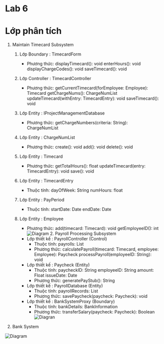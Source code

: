 # Lab 6
# Lớp phân tích

         
1. Maintain Timecard Subsystem

    1. Lớp Boundary : TimecardForm
        + Phương thức:
            displayTimecard(): void
            enterHours(): void
            displayChargeCodes(): void
            saveTimecard(): void
    2. Lớp Controller : TimecardController
        + Phương thức:
            getCurrentTimecard(forEmployee: Employee): Timecard
            getChargeNums(): ChargeNumList
            updateTimecard(withEntry: TimecardEntry): void
            saveTimecard(): void
    3. Lớp Entity : IProjectManagementDatabase
        + Phương thức:
            getChargeNumbers(criteria: String): ChargeNumList
    4. Lớp Entity : ChargeNumList
        + Phương thức:
            create(): void
            add(): void
            delete(): void
    5. Lớp Entity : Timecard
        + Phương thức:
            getTotalHours(): float
            updateTimecard(entry: TimecardEntry): void
            save(): void
    6. Lớp Entity : TimecardEntry
        + Thuộc tính:
            dayOfWeek: String
            numHours: float
    7. Lớp Entity : PayPeriod
        + Thuộc tính:
            startDate: Date
            endDate: Date
    8. Lớp Entity : Employee
        + Phương thức:
            add(timecard: Timecard): void
            getEmployeeID(): int
   ![Diagram](https://planttext.com/api/plantuml/png/Z5IzJiCm4Dxp5Dv81rwWGXKYWAZ4JoMGc8_u6WnENDaEAAfu4YPM5dOwCF0aVG9UWOiRkqcR8hB4kSztzzrtT_bPV1qQ2zgMkOpssFboyJfZDoB753G_LJfdyP4g2mww6aIf16Eww3nYz71XPX8gZyG3PyN2eZvJfJQDeRcMt8FEC54SFM3W2LlEBz4MbKGLLYifKREuEM_oQLrPiShG9gNMH2F4dYfzai-agX27p9y6R1Y214V7yRBCYIB1uVDS6Elkb3CETatwMTZx4yfVhKEvpzhvIGdUKwP7MjME9rezO6ele80CSs9-31Rkm22BnxMQKqXn40b__CjXlbNA7L8dKYt8MS2GNLijYcoxkXQV3i1YgaZOC0TTS9KkrKYgD5q5xYU1eqHdxkdiPjXW3mNSA0kocIDYEvKAUdk0_z6_LtS_2PjSWdqU2h9Dz7MUJWgYwvt6nouNDQklRCTkL-qhiDajgAwcjuYFpBVCcOioTv84GLev9b1DgCTgIziri8hjDfyc1YbA_MhMbhTDBcxo_POoARxV2_Qu_FooB1FBnGUmrDdhf57djx2_F-hPowXdLTitT-5UqLruTtvtNFfZLORiuA0qE1e5tmujruqk58IC3ack-j_v2m00__y30000)         2. Payroll Processing Subsystem
   
       - Lớp thiết kế : PayrollController (Control)
          + Thuộc tính:
              payrolls: List<Paycheck>
          + Phương thức:
              calculatePayroll(timecard: Timecard, employee: Employee): Paycheck
              processPayroll(employeeID: String): void
       - Lớp thiết kế : Paycheck (Entity)       
          + Thuộc tính:
              paycheckID: String
              employeeID: String
              amount: Float
              issueDate: Date
          + Phương thức:
              generatePayStub(): String
       - Lớp thiết kế : PayrollDatabase (Entity)
          + Thuộc tính:
              payrollRecords: List<Paycheck>
          + Phương thức:
              savePaycheck(paycheck: Paycheck): void
       - Lớp thiết kế : BankSystemProxy (Boundary)
          + Thuộc tính:
              bankDetails: BankInformation
          + Phương thức:
              transferSalary(paycheck: Paycheck): Boolean
![Diagran](https://planttext.com/api/plantuml/png/T591QiCm4Bph5NkB2_K7J0c1KEYXbD0KUXRorXMH9IF9WL3wafvwxQNt-f13Nk8Nz0kL52d4ZgkBbfdLx32htsw_C9PgszQ2p22F1nvR2Ikwqqg84qYOeCOaUAcazJTgU2FWZcvbfB86DLTbuLjNeRo20hQAbw6nGecQMdIi4RmncMVlkR4t4PcJTp8SjaQzvGpZ94O5QyLH8SEw4Mg7MC1jhAx1yXePrSx1KwpyY1UXg0q2ZLOCZV7F9wt-RyOZqKKQ_41hT6_MLdDP7UMJ5fpf1iOgIyMTQhLvLdg3vS1L85t_01o5bPsITAvci3nyCX3yy2LXq__iBLIyxxufi83ttKS3x5MTRvDShY_FvwESoIXstv7IdU9IobDSD4vIU16BeInGbkxh_G400F__0m00)
3. Bank System
   
![Diagram](https://planttext.com/api/plantuml/png/j5EnQkGm4Etz5TET36j2YgGGOSab9108uI1RNAlLQcsnihH8un0J3W8fKwM-vdBN7HntzRf8iI7_uVn0VY7AxjhnUdrbN1WnysRUUpFII_6mxv1Pp58LV8BJilW-XGEc9-UvGv4UAYaq0ZamcHuncuS1LyovJSHL0FuRYQbn4icKvJmHV4BXo-hKWw4lET5ZOrE6qcYwwD48XC6te4C1a4EZqHgbXDra_mZUWMNQCVwM0tAaKUAQxMPwoSwjO2Z8IiGWdmeAvsYbZdl0KZyvf31MXc4FhCdGny-oT2XiXGeNNLmsJBs5DJcLYxQEEhuK40lylE0X8QoesgOQXhjCDTFBdcjAePBQlQCJZSAE6HT0wcCOo3hQXRngciRtcTBsaAk1oFbl3PDoze0GoxBuou3FxpceDot1ndsCedxpcj3wYeGDR8rgxfHM-zn0rbEdiBUNET7lT_Lg6wNlcsrJ_QUa4rUH1_j2Z_nZVRw-tTwbspjRaVElGyTRKIByCwPzQcX428qI-EfLeNtwvoV4OP98YClYZnmavUmN74ib75pCVnXul9l_pFs_B6xWqfUeSdOlEmfV0G00__y30000)

